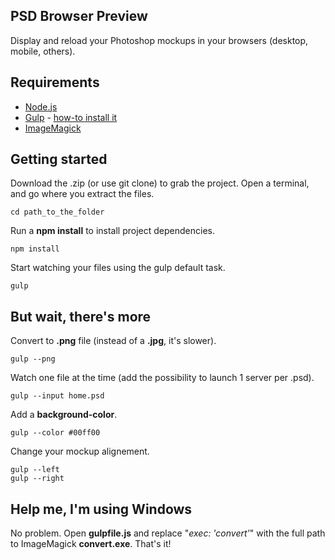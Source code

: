 ## PSD Browser Preview

Display and reload your Photoshop mockups in your browsers (desktop, mobile, others).

## Requirements

- [Node.js](http://nodejs.org/)
- [Gulp](http://gulpjs.com/) - [how-to install it](https://github.com/gulpjs/gulp/blob/master/docs/getting-started.md)
- [ImageMagick](http://www.imagemagick.org/)

## Getting started

Download the .zip (or use git clone) to grab the project. Open a terminal, and go where you extract the files.

```
cd path_to_the_folder
```

Run a **npm install** to install project dependencies.

```
npm install
```

Start watching your files using the gulp default task.

```
gulp
```

## But wait, there's more

Convert to **.png** file (instead of a **.jpg**, it's slower).

```
gulp --png
```

Watch one file at the time (add the possibility to launch 1 server per .psd).

```
gulp --input home.psd
```

Add a **background-color**.

```
gulp --color #00ff00
```

Change your mockup alignement.

```
gulp --left
gulp --right
```

## Help me, I'm using Windows

No problem. Open **gulpfile.js** and replace "*exec: 'convert'*" with the full path to ImageMagick **convert.exe**. That's it!
